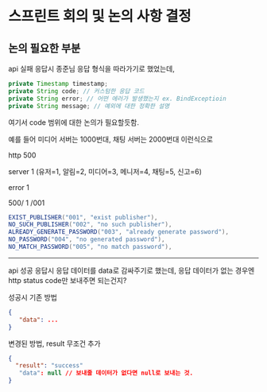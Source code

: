 # 스프린트 회의 및 논의 사항 결정

## 논의 필요한 부분

api 실패 응답시 종준님 응답 형식을 따라가기로 했었는데,

```java
private Timestamp timestamp;
private String code; // 커스텀한 응답 코드
private String error; // 어떤 에러가 발생했는지 ex. BindExceptioin
private String message; // 예외에 대한 정확한 설명
```

여기서 code 범위에 대한 논의가 필요할듯함.

예를 들어 미디어 서버는 1000번대, 채팅 서버는 2000번대 이런식으로

http 500

server 1 (유저=1, 알림=2, 미디어=3, 메니저=4, 채팅=5, 신고=6)

error 1

500/ 1 /001

```java
EXIST_PUBLISHER("001", "exist publisher"),
NO_SUCH_PUBLISHER("002", "no such publisher"),
ALREADY_GENERATE_PASSWORD("003", "already generate password"),
NO_PASSWORD("004", "no generated password"),
NO_MATCH_PASSWORD("005", "no match password"),
```

---

api 성공 응답시 응답 데이터를 data로 감싸주기로 했는데, 응답 데이터가 없는 경우엔 http status code만 보내주면 되는건지?

성공시 기존 방법

```json
{
   "data": ...
}
```

변경된 방법, result 무조건 추가

```json
{
  "result": "success"
   "data": null // 보내줄 데이터가 없다면 null로 보내는 것.
}
```
